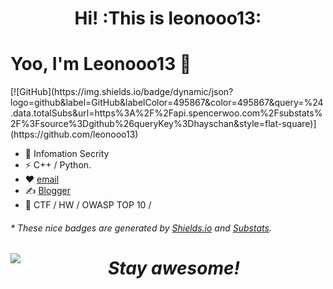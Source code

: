<h1 align='center'> Hi! :This is leonooo13:</h1>
<h1> Yoo, I'm Leonooo13 👋</h1>
[![GitHub](https://img.shields.io/badge/dynamic/json?logo=github&label=GitHub&labelColor=495867&color=495867&query=%24.data.totalSubs&url=https%3A%2F%2Fapi.spencerwoo.com%2Fsubstats%2F%3Fsource%3Dgithub%26queryKey%3Dhayschan&style=flat-square)](https://github.com/leonooo13)

- 🍻 Infomation Secrity
- ⚡ C++ / Python.
- ❤️ [email](mail://lidefree@qq.com)
- ✍️ [Blogger](https://github.com/leonooo13)
- 🏃 CTF / HW / OWASP TOP 10 / 

<h6>* These nice badges are generated by <a href="https://shields.io/">Shields.io</a> and <a href="https://github.com/spencerwooo/Substats">Substats</a>.</h6>
<img align="left" src="https://github-readme-stats.vercel.app/api?username=leonooo13&include_all_commits=true&count_private-true&custom_title=leonooo13'%20GitHub%20Stats&line_height=30&show_icons=true&hide_border=true&bg_color=192133&title_color=efb752&icon_color=efb752&text_color=70bed9">
<h1 align='center'><i>Stay awesome!</i></h1>
